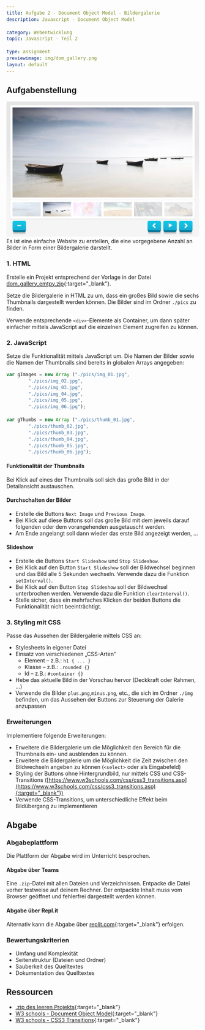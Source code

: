 ```yaml
---
title: Aufgabe 2 - Document Object Model - Bildergalerie
description: Javascript - Document Object Model

category: Webentwicklung
topic: Javascript - Teil 2

type: assignment
previewimage: img/dom_gallery.png
layout: default
---
```


## Aufgabenstellung

![Bildergalerie](img/dom_gallery.png)
Es ist eine einfache Website zu erstellen, die eine vorgegebene Anzahl an Bilder in Form einer Bildergalerie darstellt.

### 1. HTML

Erstelle ein Projekt entsprechend der Vorlage in der Datei [dom_gallery_emtpy.zip](./assets/dom_gallery_empty.zip){:target="_blank"}.

Setze die Bildergalerie in HTML zu um, dass ein großes Bild sowie die sechs Thumbnails dargestellt werden können. Die Bilder sind im Ordner `./pics` zu finden. 

Verwende entsprechende `<div>`-Elemente als Container, um dann später einfacher mittels JavaScript auf die einzelnen Element zugreifen zu können.

### 2. JavaScript

Setze die Funktionalität mittels JavaScript um. Die Namen der Bilder sowie die Namen der Thumbnails sind bereits in globalen Arrays angegeben:
```javascript
var gImages = new Array ("./pics/img_01.jpg", 
		"./pics/img_02.jpg", 
		"./pics/img_03.jpg", 
		"./pics/img_04.jpg", 
		"./pics/img_05.jpg", 
		"./pics/img_06.jpg");

var gThumbs = new Array ("./pics/thumb_01.jpg", 
		"./pics/thumb_02.jpg", 
		"./pics/thumb_03.jpg", 
		"./pics/thumb_04.jpg", 
		"./pics/thumb_05.jpg", 
		"./pics/thumb_06.jpg");
```

#### Funktionalität der Thumbnails 
Bei Klick auf eines der Thumbnails soll sich das große Bild in der Detailansicht austauschen.

#### Durchschalten der Bilder
* Erstelle die Buttons `Next Image` und `Previous Image`.
* Bei Klick auf diese Buttons soll das große Bild mit dem jeweils darauf folgenden oder dem vorangehenden ausgetauscht werden.
* Am Ende angelangt soll dann wieder das erste Bild angezeigt werden, ...

#### Slideshow
* Erstelle die Buttons `Start Slideshow` und `Stop Slideshow`.
* Bei Klick auf den Button `Start Slideshow` soll der Bildwechsel beginnen und das Bild alle 5 Sekunden wechseln. Verwende dazu die Funktion `setInterval()`.
* Bei Klick auf den Button `Stop Slideshow` soll der Bildwechsel unterbrochen werden. Verwende dazu die Funktion `clearInterval()`.
* Stelle sicher, dass ein mehrfaches Klicken der beiden Buttons die Funktionalität nicht beeinträchtigt.


### 3. Styling mit CSS
Passe das Aussehen der Bildergalerie mittels CSS an:
* Stylesheets in eigener Datei
* Einsatz von verschiedenen „CSS-Arten“
	 * Element – z.B.: `h1 { ... }`
	 * Klasse – z.B.: `.rounded {}`
	 * Id – z.B.: `#container {}`
* Hebe das aktuelle Bild in der Vorschau hervor (Deckkraft oder Rahmen, ...)	
* Verwende die Bilder `plus.png`,`minus.png`, etc.,  die sich im Ordner `./img` befinden, um das Aussehen der Buttons zur Steuerung der Galerie anzupassen

### Erweiterungen

Implementiere folgende Erweiterungen:
* Erweitere die Bildergalerie um die Möglichkeit den Bereich für die Thumbnails ein- und ausblenden zu können.
* Erweitere die Bildergalerie um die Möglichkeit die Zeit zwischen den Bildwechseln angeben zu können (`<select>` oder als Eingabefeld) 
* Styling der Buttons ohne Hintergrundbild, nur mittels CSS und CSS-Transitions ([https://www.w3schools.com/css/css3_transitions.asp](https://www.w3schools.com/css/css3_transitions.asp){:target="_blank"})
* Verwende CSS-Transitions, um unterschiedliche Effekt beim Bildübergang zu implementieren


## Abgabe

### Abgabeplattform
Die Plattform der Abgabe wird im Unterricht besprochen.

#### Abgabe über Teams
Eine `.zip`-Datei mit allen Dateien und Verzeichnissen. Entpacke die Datei vorher testweise auf deinem Rechner. Der entpackte Inhalt muss vom Browser geöffnet und fehlerfrei dargestellt werden können.

#### Abgabe über Repl.it
Alternativ kann die Abgabe über [replit.com](https://replit.com){:target="_blank"} erfolgen.

### Bewertungskriterien
* Umfang und Komplexität
* Seitenstruktur (Dateien und Ordner)
* Sauberkeit des Quelltextes
* Dokumentation des Quelltextes


## Ressourcen

* [.zip des leeren Projekts](./assets/dom_gallery_empty.zip){:target="_blank"}
* [W3 schools - Document Object Model](https://www.w3schools.com/js/js_htmldom.asp){:target="_blank"}
* [W3 schools - CSS3 Transitions](https://www.w3schools.com/css/css3_transitions.asp){:target="_blank"}